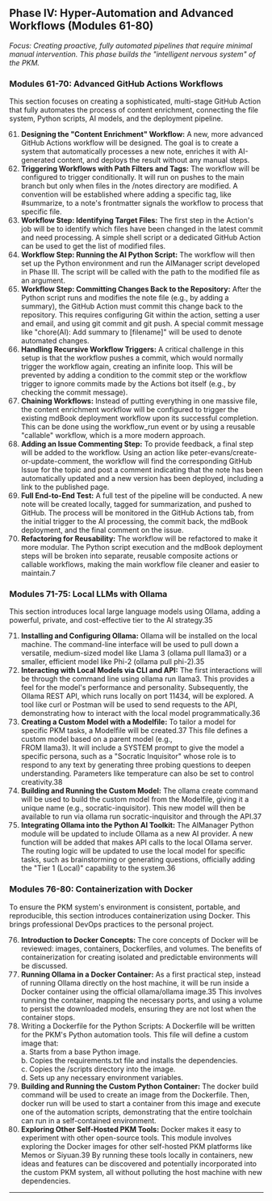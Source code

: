 ## **Phase IV: Hyper-Automation and Advanced Workflows (Modules 61-80)**

*Focus: Creating proactive, fully automated pipelines that require minimal manual intervention. This phase builds the "intelligent nervous system" of the PKM.*

### **Modules 61-70: Advanced GitHub Actions Workflows**

This section focuses on creating a sophisticated, multi-stage GitHub Action that fully automates the process of content enrichment, connecting the file system, Python scripts, AI models, and the deployment pipeline.

61. **Designing the "Content Enrichment" Workflow:** A new, more advanced GitHub Actions workflow will be designed. The goal is to create a system that automatically processes a new note, enriches it with AI-generated content, and deploys the result without any manual steps.  
62. **Triggering Workflows with Path Filters and Tags:** The workflow will be configured to trigger conditionally. It will run on pushes to the main branch but only when files in the /notes directory are modified. A convention will be established where adding a specific tag, like \#summarize, to a note's frontmatter signals the workflow to process that specific file.  
63. **Workflow Step: Identifying Target Files:** The first step in the Action's job will be to identify which files have been changed in the latest commit and need processing. A simple shell script or a dedicated GitHub Action can be used to get the list of modified files.  
64. **Workflow Step: Running the AI Python Script:** The workflow will then set up the Python environment and run the AIManager script developed in Phase III. The script will be called with the path to the modified file as an argument.  
65. **Workflow Step: Committing Changes Back to the Repository:** After the Python script runs and modifies the note file (e.g., by adding a summary), the GitHub Action must commit this change back to the repository. This requires configuring Git within the action, setting a user and email, and using git commit and git push. A special commit message like "chore(AI): Add summary to \[filename\]" will be used to denote automated changes.  
66. **Handling Recursive Workflow Triggers:** A critical challenge in this setup is that the workflow pushes a commit, which would normally trigger the workflow again, creating an infinite loop. This will be prevented by adding a condition to the commit step or the workflow trigger to ignore commits made by the Actions bot itself (e.g., by checking the commit message).  
67. **Chaining Workflows:** Instead of putting everything in one massive file, the content enrichment workflow will be configured to trigger the existing mdBook deployment workflow upon its successful completion. This can be done using the workflow\_run event or by using a reusable "callable" workflow, which is a more modern approach.  
68. **Adding an Issue Commenting Step:** To provide feedback, a final step will be added to the workflow. Using an action like peter-evans/create-or-update-comment, the workflow will find the corresponding GitHub Issue for the topic and post a comment indicating that the note has been automatically updated and a new version has been deployed, including a link to the published page.  
69. **Full End-to-End Test:** A full test of the pipeline will be conducted. A new note will be created locally, tagged for summarization, and pushed to GitHub. The process will be monitored in the GitHub Actions tab, from the initial trigger to the AI processing, the commit back, the mdBook deployment, and the final comment on the issue.  
70. **Refactoring for Reusability:** The workflow will be refactored to make it more modular. The Python script execution and the mdBook deployment steps will be broken into separate, reusable composite actions or callable workflows, making the main workflow file cleaner and easier to maintain.7

### **Modules 71-75: Local LLMs with Ollama**

This section introduces local large language models using Ollama, adding a powerful, private, and cost-effective tier to the AI strategy.35

71. **Installing and Configuring Ollama:** Ollama will be installed on the local machine. The command-line interface will be used to pull down a versatile, medium-sized model like Llama 3 (ollama pull llama3) or a smaller, efficient model like Phi-2 (ollama pull phi-2).35  
72. **Interacting with Local Models via CLI and API:** The first interactions will be through the command line using ollama run llama3. This provides a feel for the model's performance and personality. Subsequently, the Ollama REST API, which runs locally on port 11434, will be explored. A tool like curl or Postman will be used to send requests to the API, demonstrating how to interact with the local model programmatically.36  
73. **Creating a Custom Model with a Modelfile:** To tailor a model for specific PKM tasks, a Modelfile will be created.37 This file defines a custom model based on a parent model (e.g.,  
    FROM llama3). It will include a SYSTEM prompt to give the model a specific persona, such as a "Socratic Inquisitor" whose role is to respond to any text by generating three probing questions to deepen understanding. Parameters like temperature can also be set to control creativity.38  
74. **Building and Running the Custom Model:** The ollama create command will be used to build the custom model from the Modelfile, giving it a unique name (e.g., socratic-inquisitor). This new model will then be available to run via ollama run socratic-inquisitor and through the API.37  
75. **Integrating Ollama into the Python AI Toolkit:** The AIManager Python module will be updated to include Ollama as a new AI provider. A new function will be added that makes API calls to the local Ollama server. The routing logic will be updated to use the local model for specific tasks, such as brainstorming or generating questions, officially adding the "Tier 1 (Local)" capability to the system.36

### **Modules 76-80: Containerization with Docker**

To ensure the PKM system's environment is consistent, portable, and reproducible, this section introduces containerization using Docker. This brings professional DevOps practices to the personal project.

76. **Introduction to Docker Concepts:** The core concepts of Docker will be reviewed: images, containers, Dockerfiles, and volumes. The benefits of containerization for creating isolated and predictable environments will be discussed.  
77. **Running Ollama in a Docker Container:** As a first practical step, instead of running Ollama directly on the host machine, it will be run inside a Docker container using the official ollama/ollama image.35 This involves running the container, mapping the necessary ports, and using a volume to persist the downloaded models, ensuring they are not lost when the container stops.  
78. Writing a Dockerfile for the Python Scripts: A Dockerfile will be written for the PKM's Python automation tools. This file will define a custom image that:  
    a. Starts from a base Python image.  
    b. Copies the requirements.txt file and installs the dependencies.  
    c. Copies the /scripts directory into the image.  
    d. Sets up any necessary environment variables.  
79. **Building and Running the Custom Python Container:** The docker build command will be used to create an image from the Dockerfile. Then, docker run will be used to start a container from this image and execute one of the automation scripts, demonstrating that the entire toolchain can run in a self-contained environment.  
80. **Exploring Other Self-Hosted PKM Tools:** Docker makes it easy to experiment with other open-source tools. This module involves exploring the Docker images for other self-hosted PKM platforms like Memos or Siyuan.39 By running these tools locally in containers, new ideas and features can be discovered and potentially incorporated into the custom PKM system, all without polluting the host machine with new dependencies.

---
